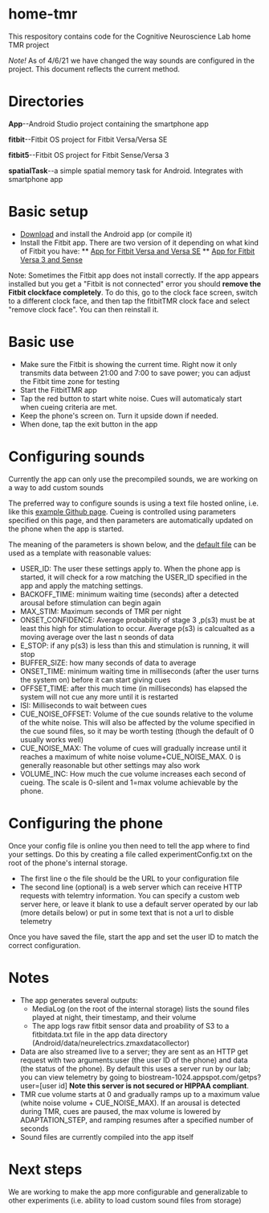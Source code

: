 # home-tmr

This respository contains code for the Cognitive Neuroscience Lab home TMR project

_Note!_ As of 4/6/21 we have changed the way sounds are configured in the project. This document reflects the current method.

# Directories
**App**--Android Studio project containing the smartphone app

**fitbit**--Fitbit OS project for Fitbit Versa/Versa SE

**fitbit5**--Fitbit OS project for Fitbit Sense/Versa 3

**spatialTask**--a simple spatial memory task for Android. Integrates with smartphone app



# Basic setup
* [Download](https://github.com/nathanww/home-tmr/blob/master/app/release/app-release.apk?raw=true) and install the Android app (or compile it)
* Install the  Fitbit app. There are two version of it depending on what kind of Fitbit you have:
** [App for Fitbit Versa and Versa SE](https://gallery.fitbit.com/details/b91790b8-2076-4686-9c5b-33ec6034495e)
** [App for Fitbit Versa 3 and Sense](https://gallery.fitbit.com/details/b91790b8-2076-4686-9c5b-33ec6034496e)

Note: Sometimes the Fitbit app does not install correctly. If the app appears installed but you get a "Fitbit is not connected" error you should **remove the Fitbit clockface completely**. To do this, go to the clock face screen, switch to a different clock face, and then tap the fitbitTMR clock face and select "remove clock face". You can then reinstall it.

# Basic use
* Make sure the Fitbit is showing the current time. Right now it only transmits data between 21:00 and 7:00 to save power; you can adjust the Fitbit time zone for testing
* Start the FitbitTMR app
* Tap the red button to start white noise. Cues will automaticaly start when cueing criteria are met.
* Keep the phone's screen on. Turn it upside down if needed.
* When done, tap the exit button in the app

# Configuring sounds
Currently the app can only use the precompiled sounds, we are working on a way to add custom sounds

The preferred way to configure sounds is using a text file hosted online, i.e. like this [example Github page](https://raw.githubusercontent.com/nathanww/default_tmr_settings/main/SETTINGS.txt). Cueing is controlled using parameters specified on this page, and then parameters are automatically updated on the phone when the app is started.

The meaning of the parameters is shown below, and the [default file](https://raw.githubusercontent.com/nathanww/default_tmr_settings/main/SETTINGS.txt) can be used as a template with reasonable values:

  * USER_ID: The user these settings apply to. When the phone app is started, it will check for a row matching the USER_ID specified in the app and apply the matching settings.
  * BACKOFF_TIME: minimum waiting time (seconds) after a detected arousal before stimulation can begin again 
  * MAX_STIM: Maximum seconds of TMR per night
  * ONSET_CONFIDENCE: Average probability of stage 3 ,p(s3) must be at least this high for stimulation to occur. Average p(s3) is calcualted as a moving average over the last n seonds of data
  * E_STOP: if any p(s3) is less than this and stimulation is running, it will stop
  * BUFFER_SIZE: how many seconds of data to average
  * ONSET_TIME: minimum waiting time in milliseconds (after the user turns the system on) before it can start giving cues
  * OFFSET_TIME: after this much time (in milliseconds) has elapsed the system will not cue any more until it is restarted
  * ISI: Milliseconds to wait between cues
  * CUE_NOISE_OFFSET: Volume of the cue sounds relative to the volume of the white noise. This will also be affected by the volume specified in the cue sound files, so it may be worth testing (though the default of 0 usually works well)
  * CUE_NOISE_MAX: The volume of cues will gradually increase until it reaches a maximum of white noise volume+CUE_NOISE_MAX. 0 is generally reasonable but other settings may also work
  * VOLUME_INC: How much the cue volume increases each second of cueing. The scale is 0-silent and 1=max volume achievable by the phone.

# Configuring the phone
Once your config file is online you then need to tell the app where to find your settings. Do this by creating a file called experimentConfig.txt on the root of the phone's internal storage.
  * The first line o the file should be the URL to your configuration file
  * The second line (optional) is a web server which can receive HTTP requests with telemtry information. You can specify a custom web server here, or leave it blank to use a default server operated by our lab (more details below) or put in some text that is not a url to disble telemetry

Once you have saved the file, start the app and set the user ID to match the correct configuration.


 
# Notes

* The app generates several outputs:
  * MediaLog (on the root of the internal storage) lists the sound files played at night, their timestamp, and their volume
  * The app logs raw fitbit sensor data and proability of S3 to a fitbitdata.txt file in the app data directory (Android/data/neurelectrics.zmaxdatacollector)  
* Data are also streamed live to a server; they are sent as an HTTP get request with two arguments:user (the user ID of the phone) and data (the status of the phone). By default this uses a server run by our lab; you can view telemetry by going to biostream-1024.appspot.com/getps?user=[user id] **Note this server is not secured or HIPPAA compliant**.
* TMR cue volume starts at 0 and gradually ramps up to a maximum  value (white noise volume + CUE_NOISE_MAX). If an arousal is detected during TMR, cues are paused, the max volume is lowered by ADAPTATION_STEP, and ramping resumes after a specified number of seconds
* Sound files are currently compiled into the app itself
  
  
# Next steps
We are working to make the app more configurable and generalizable to other experiments (i.e. ability to load custom sound files from storage)
